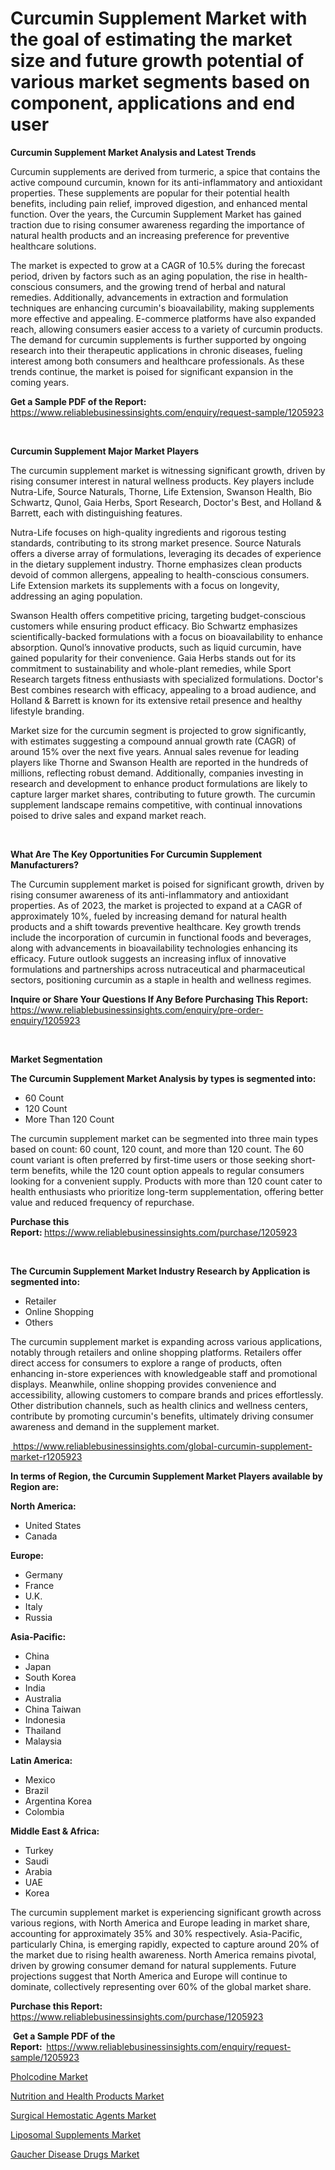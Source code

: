 <p><h1>Curcumin Supplement Market with the goal of estimating the market size and future growth potential of various market segments based on component, applications and end user</h1></p><p><strong>Curcumin Supplement Market Analysis and Latest Trends</strong></p>
<p><p>Curcumin supplements are derived from turmeric, a spice that contains the active compound curcumin, known for its anti-inflammatory and antioxidant properties. These supplements are popular for their potential health benefits, including pain relief, improved digestion, and enhanced mental function. Over the years, the Curcumin Supplement Market has gained traction due to rising consumer awareness regarding the importance of natural health products and an increasing preference for preventive healthcare solutions.</p><p>The market is expected to grow at a CAGR of 10.5% during the forecast period, driven by factors such as an aging population, the rise in health-conscious consumers, and the growing trend of herbal and natural remedies. Additionally, advancements in extraction and formulation techniques are enhancing curcumin's bioavailability, making supplements more effective and appealing. E-commerce platforms have also expanded reach, allowing consumers easier access to a variety of curcumin products. The demand for curcumin supplements is further supported by ongoing research into their therapeutic applications in chronic diseases, fueling interest among both consumers and healthcare professionals. As these trends continue, the market is poised for significant expansion in the coming years.</p></p>
<p><strong>Get a Sample PDF of the Report:&nbsp;</strong> <a href="https://www.reliablebusinessinsights.com/enquiry/request-sample/1205923?utm_campaign=75&utm_medium=2&utm_source=Github&utm_content=ia&utm_term=08032025&utm_id=curcumin-supplement">https://www.reliablebusinessinsights.com/enquiry/request-sample/1205923</a></p>
<p>&nbsp;</p>
<p><strong>Curcumin Supplement Major Market Players</strong></p>
<p><p>The curcumin supplement market is witnessing significant growth, driven by rising consumer interest in natural wellness products. Key players include Nutra-Life, Source Naturals, Thorne, Life Extension, Swanson Health, Bio Schwartz, Qunol, Gaia Herbs, Sport Research, Doctor's Best, and Holland & Barrett, each with distinguishing features.</p><p>Nutra-Life focuses on high-quality ingredients and rigorous testing standards, contributing to its strong market presence. Source Naturals offers a diverse array of formulations, leveraging its decades of experience in the dietary supplement industry. Thorne emphasizes clean products devoid of common allergens, appealing to health-conscious consumers. Life Extension markets its supplements with a focus on longevity, addressing an aging population.</p><p>Swanson Health offers competitive pricing, targeting budget-conscious customers while ensuring product efficacy. Bio Schwartz emphasizes scientifically-backed formulations with a focus on bioavailability to enhance absorption. Qunol’s innovative products, such as liquid curcumin, have gained popularity for their convenience. Gaia Herbs stands out for its commitment to sustainability and whole-plant remedies, while Sport Research targets fitness enthusiasts with specialized formulations. Doctor's Best combines research with efficacy, appealing to a broad audience, and Holland & Barrett is known for its extensive retail presence and healthy lifestyle branding.</p><p>Market size for the curcumin segment is projected to grow significantly, with estimates suggesting a compound annual growth rate (CAGR) of around 15% over the next five years. Annual sales revenue for leading players like Thorne and Swanson Health are reported in the hundreds of millions, reflecting robust demand. Additionally, companies investing in research and development to enhance product formulations are likely to capture larger market shares, contributing to future growth. The curcumin supplement landscape remains competitive, with continual innovations poised to drive sales and expand market reach.</p></p>
<p>&nbsp;</p>
<p><strong>What Are The Key Opportunities For Curcumin Supplement Manufacturers?</strong></p>
<p><p>The Curcumin supplement market is poised for significant growth, driven by rising consumer awareness of its anti-inflammatory and antioxidant properties. As of 2023, the market is projected to expand at a CAGR of approximately 10%, fueled by increasing demand for natural health products and a shift towards preventive healthcare. Key growth trends include the incorporation of curcumin in functional foods and beverages, along with advancements in bioavailability technologies enhancing its efficacy. Future outlook suggests an increasing influx of innovative formulations and partnerships across nutraceutical and pharmaceutical sectors, positioning curcumin as a staple in health and wellness regimes.</p></p>
<p><strong>Inquire or Share Your Questions If Any Before Purchasing This Report:</strong> <a href="https://www.reliablebusinessinsights.com/enquiry/pre-order-enquiry/1205923?utm_campaign=75&utm_medium=2&utm_source=Github&utm_content=ia&utm_term=08032025&utm_id=curcumin-supplement">https://www.reliablebusinessinsights.com/enquiry/pre-order-enquiry/1205923</a></p>
<p>&nbsp;</p>
<p><strong>Market Segmentation</strong></p>
<p><strong>The Curcumin Supplement Market Analysis by types is segmented into:</strong></p>
<p><ul><li>60 Count</li><li>120 Count</li><li>More Than 120 Count</li></ul></p>
<p><p>The curcumin supplement market can be segmented into three main types based on count: 60 count, 120 count, and more than 120 count. The 60 count variant is often preferred by first-time users or those seeking short-term benefits, while the 120 count option appeals to regular consumers looking for a convenient supply. Products with more than 120 count cater to health enthusiasts who prioritize long-term supplementation, offering better value and reduced frequency of repurchase.</p></p>
<p><strong>Purchase this Report:&nbsp;</strong><a href="https://www.reliablebusinessinsights.com/purchase/1205923?utm_campaign=75&utm_medium=2&utm_source=Github&utm_content=ia&utm_term=08032025&utm_id=curcumin-supplement">https://www.reliablebusinessinsights.com/purchase/1205923</a></p>
<p>&nbsp;</p>
<p><strong>The Curcumin Supplement Market Industry Research by Application is segmented into:</strong></p>
<p><ul><li>Retailer</li><li>Online Shopping</li><li>Others</li></ul></p>
<p><p>The curcumin supplement market is expanding across various applications, notably through retailers and online shopping platforms. Retailers offer direct access for consumers to explore a range of products, often enhancing in-store experiences with knowledgeable staff and promotional displays. Meanwhile, online shopping provides convenience and accessibility, allowing customers to compare brands and prices effortlessly. Other distribution channels, such as health clinics and wellness centers, contribute by promoting curcumin's benefits, ultimately driving consumer awareness and demand in the supplement market.</p></p>
<p><a href="https://www.reliablebusinessinsights.com/global-curcumin-supplement-market-r1205923?utm_campaign=75&utm_medium=2&utm_source=Github&utm_content=ia&utm_term=08032025&utm_id=curcumin-supplement">&nbsp;https://www.reliablebusinessinsights.com/global-curcumin-supplement-market-r1205923</a></p>
<p><strong>In terms of Region, the Curcumin Supplement Market Players available by Region are:</strong></p>
<p>
    <p> <strong> North America: </strong>
        <ul>
            <li>United States</li>
            <li>Canada</li>
        </ul>
        </p> 
    <p> <strong> Europe: </strong>
        <ul>
            <li>Germany</li>
            <li>France</li>
            <li>U.K.</li>
            <li>Italy</li>
            <li>Russia</li>
        </ul>
        </p> 
    <p> <strong> Asia-Pacific: </strong>
        <ul>
            <li>China</li>
            <li>Japan</li>
            <li>South Korea</li>
            <li>India</li>
            <li>Australia</li>
            <li>China Taiwan</li>
            <li>Indonesia</li>
            <li>Thailand</li>
            <li>Malaysia</li>
        </ul>
        </p> 
    <p> <strong> Latin America: </strong>
        <ul>
            <li>Mexico</li>
            <li>Brazil</li>
            <li>Argentina Korea</li>
            <li>Colombia</li>
        </ul>
        </p> 
    <p> <strong> Middle East & Africa: </strong>
        <ul>
            <li>Turkey</li>
            <li>Saudi</li>
            <li>Arabia</li>
            <li>UAE</li>
            <li>Korea</li>
        </ul>
    </p>
    </p>
<p><p>The curcumin supplement market is experiencing significant growth across various regions, with North America and Europe leading in market share, accounting for approximately 35% and 30% respectively. Asia-Pacific, particularly China, is emerging rapidly, expected to capture around 20% of the market due to rising health awareness. North America remains pivotal, driven by growing consumer demand for natural supplements. Future projections suggest that North America and Europe will continue to dominate, collectively representing over 60% of the global market share.</p></p>
<p><strong>Purchase this Report: </strong><a href="https://www.reliablebusinessinsights.com/purchase/1205923?utm_campaign=75&utm_medium=2&utm_source=Github&utm_content=ia&utm_term=08032025&utm_id=curcumin-supplement">https://www.reliablebusinessinsights.com/purchase/1205923</a></p>
<p>&nbsp;<strong>Get a Sample PDF of the Report:&nbsp;&nbsp;</strong><a href="https://www.reliablebusinessinsights.com/enquiry/request-sample/1205923?utm_campaign=75&utm_medium=2&utm_source=Github&utm_content=ia&utm_term=08032025&utm_id=curcumin-supplement">https://www.reliablebusinessinsights.com/enquiry/request-sample/1205923</a></p>
<p><strong></strong></p>
<p><p><a href="https://github.com/hamremunazm4/Market-Research-Report-List-1/blob/main/pholcodine-market.md?utm_campaign=75&utm_medium=2&utm_source=Github&utm_content=ia&utm_term=08032025&utm_id=curcumin-supplement">Pholcodine Market</a></p><p><a href="https://github.com/kirstejuvet/Market-Research-Report-List-1/blob/main/nutrition-and-health-products-market.md?utm_campaign=75&utm_medium=2&utm_source=Github&utm_content=ia&utm_term=08032025&utm_id=curcumin-supplement">Nutrition and Health Products Market</a></p><p><a href="https://github.com/godutetraeva/Market-Research-Report-List-1/blob/main/surgical-hemostatic-agents-market.md?utm_campaign=75&utm_medium=2&utm_source=Github&utm_content=ia&utm_term=08032025&utm_id=curcumin-supplement">Surgical Hemostatic Agents Market</a></p><p><a href="https://github.com/trossdushi7u/Market-Research-Report-List-1/blob/main/liposomal-supplements-market.md?utm_campaign=75&utm_medium=2&utm_source=Github&utm_content=ia&utm_term=08032025&utm_id=curcumin-supplement">Liposomal Supplements Market</a></p><p><a href="https://github.com/jhoonatsev/Market-Research-Report-List-1/blob/main/gaucher-disease-drugs-market.md?utm_campaign=75&utm_medium=2&utm_source=Github&utm_content=ia&utm_term=08032025&utm_id=curcumin-supplement">Gaucher Disease Drugs Market</a></p></p>